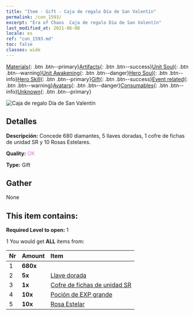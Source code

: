 ```yaml
---
title: "Item - Gift - Caja de regalo Día de San Valentín"
permalink: /con_1593/
excerpt: "Era of Chaos  Caja de regalo Día de San Valentín"
last_modified_at: 2021-06-08
locale: es
ref: "con_1593.md"
toc: false
classes: wide
---
```

 [Materials](/ItemsES/){: .btn .btn--primary}[Artifacts](/ItemsES/Artifacts/){: .btn .btn--success}[Unit Soul](/ItemsES/UnitSoul/){: .btn .btn--warning}[Unit Awakening](/ItemsES/UnitAwakening/){: .btn .btn--danger}[Hero Soul](/ItemsES/HeroSoul/){: .btn .btn--info}[Hero Skill](/ItemsES/HeroSkill/){: .btn .btn--primary}[Gift](/ItemsES/Gift/){: .btn .btn--success}[Event related](/ItemsES/Events/){: .btn .btn--warning}[Avatars](/ItemsES/Avatars/){: .btn .btn--danger}[Consumables](/ItemsES/Consumables/){: .btn .btn--info}[Unknown](/ItemsES/Unknown/){: .btn .btn--primary}

 ![Caja de regalo Día de San Valentín](/images/t/i_907205.png)

## Detalles
 **Descripción:** Concede 680 diamantes, 5 llaves doradas, 1 cofre de fichas de unidad SR y 10 Rosas Estelares.

 **Quality:** <span style="color: #DA70D6">OK</span>

 **Type:** Gift

## Gather

  None

## This item contains:

 **Required Level to open:** 1

 1 You would get **ALL** items  from:

  | Nr | Amount |     Item    |
  |:---|:-------|:------------|
  | 1 |  **680x** | <i class="fas fa-gem"/> |  | 
  | 2 |  **5x** | [Llave dorada](/ItemsES/con_783/) |  | 
  | 3 |  **1x** | [Cofre de fichas de unidad SR](/ItemsES/con_1597/) |  | 
  | 4 |  **10x** | [Poción de EXP grande](/ItemsES/con_702/) |  | 
  | 5 |  **10x** | [Rosa Estelar](/ItemsES/con_812/) |  | 
